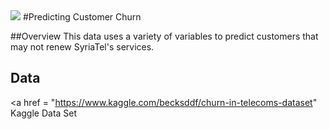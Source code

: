 <img src = "Telecomm.jpg">
#Predicting Customer Churn

##Overview
This data uses a variety of variables to predict customers that may not renew SyriaTel's services. 

## Data
<a href = "https://www.kaggle.com/becksddf/churn-in-telecoms-dataset" Kaggle Data Set </a>


